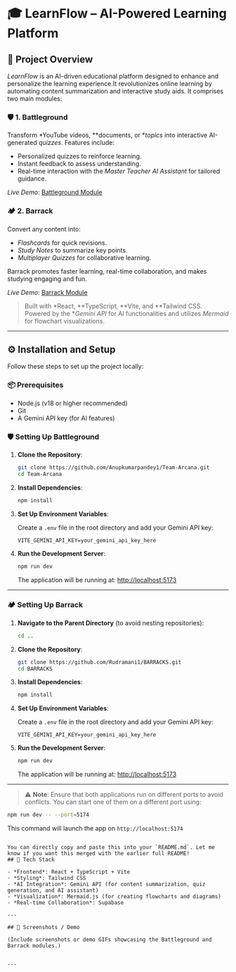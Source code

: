 # 🎓 LearnFlow – AI-Powered Learning Platform

## 📌 Project Overview

*LearnFlow* is an AI-driven educational platform designed to enhance and personalize the learning experience.It revolutionizes online learning by automating content summarization and interactive study aids. It comprises two main modules:

### 🛡 1. Battleground
Transform *YouTube videos, **documents, or **topics* into interactive AI-generated *quizzes*. Features include:
- Personalized quizzes to reinforce learning.
- Instant feedback to assess understanding.
- Real-time interaction with the *Master Teacher AI Assistant* for tailored guidance.

*Live Demo*: [Battleground Module](https://learnflowai1.netlify.app/)

### 🏕 2. Barrack
Convert any content into:
- *Flashcards* for quick revisions.
- *Study Notes* to summarize key points.
- *Multiplayer Quizzes* for collaborative learning.

Barrack promotes faster learning, real-time collaboration, and makes studying engaging and fun.

*Live Demo*: [Barrack Module](https://learnflowai2.netlify.app/)

> Built with *React, **TypeScript, **Vite, and **Tailwind CSS. Powered by the **Gemini API* for AI functionalities and utilizes *Mermaid* for flowchart visualizations.

---

## ⚙ Installation and Setup

Follow these steps to set up the project locally:

### 📦 Prerequisites
- Node.js (v18 or higher recommended)
- Git
- A Gemini API key (for AI features)



### 🛡️ Setting Up Battleground

1. **Clone the Repository**:
   ```bash
   git clone https://github.com/Anupkumarpandey1/Team-Arcana.git
   cd Team-Arcana
   ```

2. **Install Dependencies**:
   ```bash
   npm install
   ```

3. **Set Up Environment Variables**:

   Create a `.env` file in the root directory and add your Gemini API key:
   ```env
   VITE_GEMINI_API_KEY=your_gemini_api_key_here
   ```

4. **Run the Development Server**:
   ```bash
   npm run dev
   ```

   The application will be running at: [http://localhost:5173](http://localhost:5173)

---

### 🏕️ Setting Up Barrack

1. **Navigate to the Parent Directory** (to avoid nesting repositories):
   ```bash
   cd ..
   ```

2. **Clone the Repository**:
   ```bash
   git clone https://github.com/Rudramani1/BARRACKS.git
   cd BARRACKS
   ```

3. **Install Dependencies**:
   ```bash
   npm install
   ```

4. **Set Up Environment Variables**:

   Create a `.env` file in the root directory and add your Gemini API key:
   ```env
   VITE_GEMINI_API_KEY=your_gemini_api_key_here
   ```

5. **Run the Development Server**:
   ```bash
   npm run dev
   ```

   The application will be running at: [http://localhost:5173](http://localhost:5173)

---

> ⚠️ **Note**: Ensure that both applications run on different ports to avoid conflicts. You can start one of them on a different port using:
```bash
npm run dev -- --port=5174
```
This command will launch the app on `http://localhost:5174`
```

You can directly copy and paste this into your `README.md`. Let me know if you want this merged with the earlier full README!
## 🧰 Tech Stack

- *Frontend*: React + TypeScript + Vite
- *Styling*: Tailwind CSS
- *AI Integration*: Gemini API (for content summarization, quiz generation, and AI assistant)
- *Visualization*: Mermaid.js (for creating flowcharts and diagrams)
- *Real-time Collaboration*: Supabase

---

## 📸 Screenshots / Demo

(Include screenshots or demo GIFs showcasing the Battleground and Barrack modules.)


---
